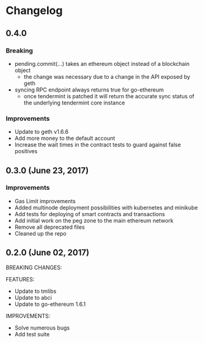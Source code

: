 # Changelog

## 0.4.0
### Breaking
* pending.commit(...) takes an ethereum object instead of a blockchain object
    * the change was necessary due to a change in the API exposed by geth
* syncing RPC endpoint always returns true for go-ethereum
    * once tendermint is patched it will return the accurate sync status of the
      underlying tendermint core instance

### Improvements
* Update to geth v1.6.6
* Add more money to the default account
* Increase the wait times in the contract tests to guard against false positives


## 0.3.0 (June 23, 2017)
### Improvements
* Gas Limit improvements
* Added multinode deployment possibilities with kubernetes and minikube
* Add tests for deploying of smart contracts and transactions
* Add initial work on the peg zone to the main ethereum network
* Remove all deprecated files
* Cleaned up the repo


## 0.2.0 (June 02, 2017)

BREAKING CHANGES:

FEATURES:

- Update to tmlibs
- Update to abci
- Update to go-ethereum 1.6.1

IMPROVEMENTS:

- Solve numerous bugs
- Add test suite

